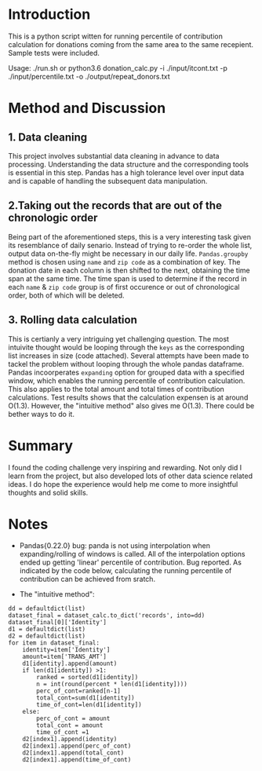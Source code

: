 
# Introduction

This is a python script witten for running percentile of contribution calculation for donations coming from the same area to the same recepient. Sample tests were included.

Usage: ./run.sh or python3.6 donation_calc.py -i ./input/itcont.txt -p ./input/percentile.txt -o ./output/repeat_donors.txt

# Method and Discussion

## 1. Data cleaning
This project involves substantial data cleaning in advance to data processing. Understanding the data structure and the corresponding tools is essential in this step. Pandas has a high tolerance level over input data and is capable of handling the subsequent data manipulation.

## 2.Taking out the records that are out of the chronologic order
Being part of the aforementioned steps, this is a very interesting task given its resemblance of daily senario. Instead of trying to re-order the whole list, output data on-the-fly might be necessary in our daily life. `Pandas.groupby` method is chosen using `name` and `zip code` as a combination of key. The donation date in each column is then shifted to the next, obtaining the time span at the same time. The time span is used to determine if the record in each `name` & `zip code` group is of first occurence or out of chronological order, both of which will be deleted.

## 3. Rolling data calculation
This is certianly a very intriguing yet challenging question. The most intuivite thought would be looping through the `keys` as the corresponding list increases in size (code attached). Several attempts have been made to tackel the problem without looping through the whole pandas dataframe. Pandas incoorperates `expanding` option for grouped data with a specified window, which enables the running percentile of contribution calculation. This also applies to the total amount and total times of contribution calculations. Test results shows that the calculation expensen is at around O(1.3). However, the "intuitive method" also gives me O(1.3). There could be bether ways to do it.

# Summary
I found the coding challenge very inspiring and rewarding. Not only did I learn from the project, but also developed lots of other data science related ideas. I do hope the experience would help me come to more insightful thoughts and solid skills. 

# Notes

* Pandas{0.22.0} bug: panda is not using interpolation when expanding/rolling of windows is called. All of the interpolation options ended up getting 'linear' percentile of contribution. Bug reported. As indicated by the code below, calculating the running percentile of contribution can be achieved from sratch.

* The "intuitive method":
>
    dd = defaultdict(list)
    dataset_final = dataset_calc.to_dict('records', into=dd)
    dataset_final[0]['Identity']
    d1 = defaultdict(list)
    d2 = defaultdict(list)
    for item in dataset_final:
        identity=item['Identity']
        amount=item['TRANS_AMT']
        d1[identity].append(amount)
        if len(d1[identity]) >1:
            ranked = sorted(d1[identity])
            n = int(round(percent * len(d1[identity])))
            perc_of_cont=ranked[n-1]
            total_cont=sum(d1[identity])
            time_of_cont=len(d1[identity])
        else:
            perc_of_cont = amount
            total_cont = amount
            time_of_cont =1
        d2[index1].append(identity)
        d2[index1].append(perc_of_cont)
        d2[index1].append(total_cont)
        d2[index1].append(time_of_cont)  




